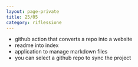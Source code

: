 ```yaml
--- 
layout: page-private
title: 25/05
category: riflessione
---
```


- github action that converts a repo into a website
- readme into index
- application to manage markdown files
- you can select a github repo to sync the project
